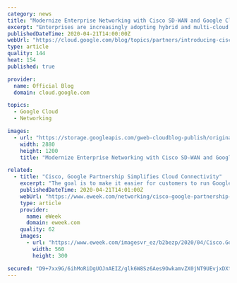 ```yaml
---
category: news
title: "Modernize Enterprise Networking with Cisco SD-WAN and Google Cloud"
excerpt: "Enterprises are increasingly adopting hybrid and multi-cloud to deliver the best experiences for their customers. The network is at the foundation of this transformation, but is getting exponentially more complex to manage, secure, and scale throughout an enterprise footprint that can include multiple"
publishedDateTime: 2020-04-21T14:00:00Z
webUrl: "https://cloud.google.com/blog/topics/partners/introducing-cisco-sd-wan-cloud-hub-with-google-cloud/"
type: article
quality: 144
heat: 154
published: true

provider:
  name: Official Blog
  domain: cloud.google.com

topics:
  - Google Cloud
  - Networking

images:
  - url: "https://storage.googleapis.com/gweb-cloudblog-publish/original_images/GCP_x_Cisco.jpg"
    width: 2880
    height: 1200
    title: "Modernize Enterprise Networking with Cisco SD-WAN and Google Cloud"

related:
  - title: "Cisco, Google Partnership Simplifies Cloud Connectivity"
    excerpt: "The goal is to make it easier for customers to run Google Cloud Platform (GCP) on a Cisco network, and this announcement follows the same path. What the heck is an application-centric multi-cloud network fabric? At a high level, it’s an automated solution that makes sure application performance is optimized and secured across the enterprise ..."
    publishedDateTime: 2020-04-21T14:01:00Z
    webUrl: "https://www.eweek.com/networking/cisco-google-partnership-simplifies-cloud-connectivity"
    type: article
    provider:
      name: eWeek
      domain: eweek.com
    quality: 62
    images:
      - url: "https://www.eweek.com/imagesvr_ez/b2bezp/2020/04/Cisco.Google.logos.jpg?alias=social_image"
        width: 560
        height: 300

secured: "D9+7xx9G/6ihMoRiDgUOJnAEIZ/glk6W8Sz6Aes9OwkamvZX0jNT9UEvjxDXt0yqr3rMlQ3oV0anIx0XVnA4rT6oUX5zjMpkLr4O4PES2weamuduTgvI2XT161wDMUw+BSDob5mWJDejAAL+xYgwdRccVqrd1wTwfCK7NoH9Bhd1ikWc3z5RB1GEomSbXhiarMq5/Yyk2yDcBEyeX7E1gHNu03Ir5yiPiQiNwWe4CsFO5w0BiRH1SrFmmqnppc2LdP5UuQDaMMOSo8K/7/A8h4gP3cOxh+Ws7gfabkUxdWkfWJ8LJtP7sJL+KVSnorUX;W//SKoE1i+2TFr3muWk4Pg=="
---
```


